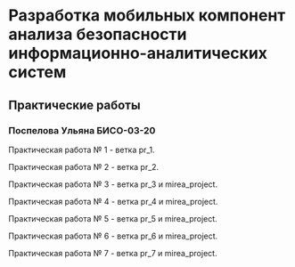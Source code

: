 # Разработка мобильных компонент анализа безопасности информационно-аналитических систем

## Практические работы

### Поспелова Ульяна БИСО-03-20

Практическая работа № 1 - ветка pr_1.

Практическая работа № 2 - ветка pr_2.

Практическая работа № 3 - ветка pr_3 и mirea_project.

Практическая работа № 4 - ветка pr_4 и mirea_project.

Практическая работа № 5 - ветка pr_5 и mirea_project.

Практическая работа № 6 - ветка pr_6 и mirea_project.

Практическая работа № 7 - ветка pr_7 и mirea_project.
